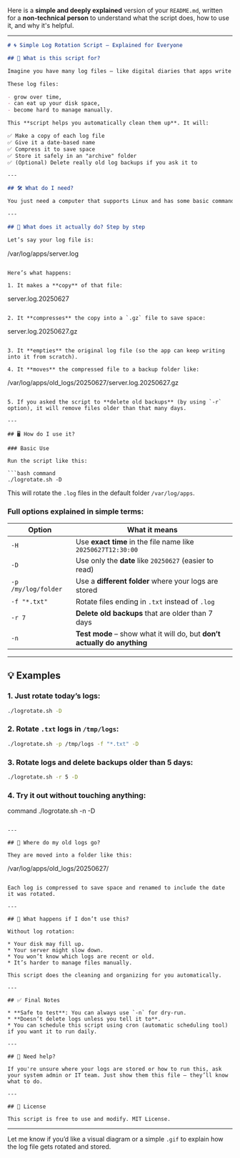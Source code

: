 Here is a **simple and deeply explained** version of your `README.md`, written for a **non-technical person** to understand what the script does, how to use it, and why it's helpful.

---

```markdown
# 🌀 Simple Log Rotation Script – Explained for Everyone

## 🧠 What is this script for?

Imagine you have many log files — like digital diaries that apps write every day.

These log files:

- grow over time,
- can eat up your disk space,
- become hard to manage manually.

This **script helps you automatically clean them up**. It will:

✅ Make a copy of each log file  
✅ Give it a date-based name  
✅ Compress it to save space  
✅ Store it safely in an "archive" folder  
✅ (Optional) Delete really old log backups if you ask it to

---

## 🛠️ What do I need?

You just need a computer that supports Linux and has some basic commands installed like `find`, `awk`, `gzip`, etc. Don’t worry — if any of these are missing, the script will tell you.

---

## 📝 What does it actually do? Step by step

Let’s say your log file is:
```

/var/log/apps/server.log

```

Here’s what happens:

1. It makes a **copy** of that file:
```

server.log.20250627

```

2. It **compresses** the copy into a `.gz` file to save space:
```

server.log.20250627.gz

```

3. It **empties** the original log file (so the app can keep writing into it from scratch).

4. It **moves** the compressed file to a backup folder like:
```

/var/log/apps/old\_logs/20250627/server.log.20250627.gz

````

5. If you asked the script to **delete old backups** (by using `-r` option), it will remove files older than that many days.

---

## 🖥️ How do I use it?

### Basic Use

Run the script like this:

```bash command
./logrotate.sh -D
````

This will rotate the `.log` files in the default folder `/var/log/apps`.

### Full options explained in simple terms:

| Option              | What it means                                                            |
| ------------------- | ------------------------------------------------------------------------ |
| `-H`                | Use **exact time** in the file name like `20250627T12:30:00`             |
| `-D`                | Use only the **date** like `20250627` (easier to read)                   |
| `-p /my/log/folder` | Use a **different folder** where your logs are stored                    |
| `-f "*.txt"`        | Rotate files ending in `.txt` instead of `.log`                          |
| `-r 7`              | **Delete old backups** that are older than 7 days                        |
| `-n`                | **Test mode** – show what it will do, but **don’t actually do anything** |

---

## 💡 Examples

### 1. Just rotate today’s logs:

```bash command
./logrotate.sh -D
```

### 2. Rotate `.txt` logs in `/tmp/logs`:

```bash command
./logrotate.sh -p /tmp/logs -f "*.txt" -D
```

### 3. Rotate logs and delete backups older than 5 days:

```bash command
./logrotate.sh -r 5 -D
```

### 4. Try it out without touching anything:

 command
./logrotate.sh -n -D
```

---

## 📂 Where do my old logs go?

They are moved into a folder like this:

```
/var/log/apps/old_logs/20250627/
```

Each log is compressed to save space and renamed to include the date it was rotated.

---

## 🧽 What happens if I don’t use this?

Without log rotation:

* Your disk may fill up.
* Your server might slow down.
* You won’t know which logs are recent or old.
* It’s harder to manage files manually.

This script does the cleaning and organizing for you automatically.

---

## ✅ Final Notes

* **Safe to test**: You can always use `-n` for dry-run.
* **Doesn’t delete logs unless you tell it to**.
* You can schedule this script using cron (automatic scheduling tool) if you want it to run daily.

---

## 💬 Need help?

If you're unsure where your logs are stored or how to run this, ask your system admin or IT team. Just show them this file — they’ll know what to do.

---

## 🪪 License

This script is free to use and modify. MIT License.

```

---

Let me know if you’d like a visual diagram or a simple `.gif` to explain how the log file gets rotated and stored.
```
